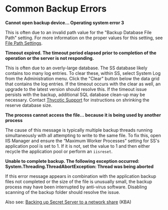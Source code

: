 [title]: # (Common Backup Errors)
[tags]: # (Backup errors)
[priority]: # (1000)

# Common Backup Errors

**Cannot open backup device… Operating system error 3**

This is often due to an invalid path value for the "Backup Database File  Path" setting. For more information on the proper values for this  setting, see [File Path Settings](../backup-settings/index.md#file-path-settings).    

**Timeout expired. The timeout period elapsed prior to completion of the operation or the server is not responding.**

This is often due to an overly-large database. The SS database  likely contains too many log entries. To clear these, within SS, select System Log from the Administration menu. Click the "Clear" button below the data grid that contains the log entries. If the  timeout occurs with the clear as well, an upgrade to the latest version  should resolve this. If the timeout issue persists with the backup,  additional SQL database clean-up may be necessary. Contact [Thycotic Support](http://thycotic.com/products/secret-server/support-2/) for instructions on shrinking the reserve database size. 

**The process cannot access the file… because it is being used by another process**

The cause of this message is typically multiple backup threads running simultaneously with all attempting to write to the same file. To fix this, open IIS Manager and ensure the “Maximum Worker Processes” setting for SS's  application pool is set to 1. If it is not, set the value to 1 and then  either recycle the application pool or perform an `iisreset`.

**Unable to complete backup. The following exception occurred: System.Threading.ThreadAbortException: Thread was being aborted**  

If  this error message appears in combination with the application backup files not completed or the size of the file is unusually small, the  backup process may have been interrupted by anti-virus software. Disabling scanning of the backup folder should resolve the issue.

Also see:
[Backing up Secret Server to a network share](http://support.thycotic.com/KB/a210/backing-up-secret-server-to-a-network-share.aspx) (KBA)

